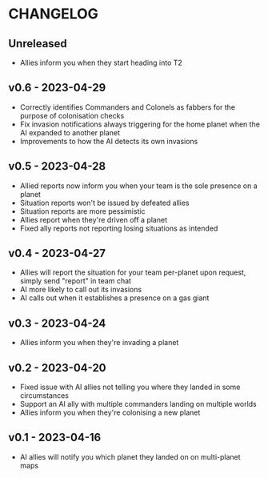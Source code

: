 # CHANGELOG

## Unreleased

- Allies inform you when they start heading into T2

## v0.6 - 2023-04-29

- Correctly identifies Commanders and Colonels as fabbers for the purpose of colonisation checks
- Fix invasion notifications always triggering for the home planet when the AI expanded to another planet
- Improvements to how the AI detects its own invasions

## v0.5 - 2023-04-28

- Allied reports now inform you when your team is the sole presence on a planet
- Situation reports won't be issued by defeated allies
- Situation reports are more pessimistic
- Allies report when they're driven off a planet
- Fixed ally reports not reporting losing situations as intended

## v0.4 - 2023-04-27

- Allies will report the situation for your team per-planet upon request, simply send "report" in team chat
- AI more likely to call out its invasions
- AI calls out when it establishes a presence on a gas giant

## v0.3 - 2023-04-24

- Allies inform you when they're invading a planet

## v0.2 - 2023-04-20

- Fixed issue with AI allies not telling you where they landed in some circumstances
- Support an AI ally with multiple commanders landing on multiple worlds
- Allies inform you when they're colonising a new planet

## v0.1 - 2023-04-16

- AI allies will notify you which planet they landed on on multi-planet maps

